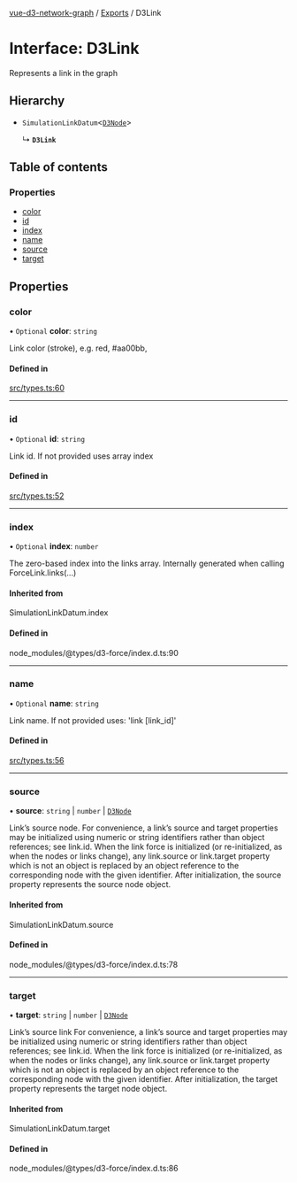 [vue-d3-network-graph](../../README.md) / [Exports](../modules.md) / D3Link

# Interface: D3Link

Represents a link in the graph

## Hierarchy

- `SimulationLinkDatum`<[`D3Node`](D3Node.md)\>

  ↳ **`D3Link`**

## Table of contents

### Properties

- [color](D3Link.md#color)
- [id](D3Link.md#id)
- [index](D3Link.md#index)
- [name](D3Link.md#name)
- [source](D3Link.md#source)
- [target](D3Link.md#target)

## Properties

### color

• `Optional` **color**: `string`

Link color (stroke), e.g. red, #aa00bb,

#### Defined in

[src/types.ts:60](https://github.com/la-fabrique/vue-d3-network-graph/blob/c12d172/src/types.ts#L60)

___

### id

• `Optional` **id**: `string`

Link id. If not provided uses array index

#### Defined in

[src/types.ts:52](https://github.com/la-fabrique/vue-d3-network-graph/blob/c12d172/src/types.ts#L52)

___

### index

• `Optional` **index**: `number`

The zero-based index into the links array. Internally generated when calling ForceLink.links(...)

#### Inherited from

SimulationLinkDatum.index

#### Defined in

node_modules/@types/d3-force/index.d.ts:90

___

### name

• `Optional` **name**: `string`

Link name. If not provided uses: 'link [link_id]'

#### Defined in

[src/types.ts:56](https://github.com/la-fabrique/vue-d3-network-graph/blob/c12d172/src/types.ts#L56)

___

### source

• **source**: `string` \| `number` \| [`D3Node`](D3Node.md)

Link’s source node.
For convenience, a link’s source and target properties may be initialized using numeric or string identifiers rather than object references; see link.id.
When the link force is initialized (or re-initialized, as when the nodes or links change), any link.source or link.target property which is not an object
is replaced by an object reference to the corresponding node with the given identifier.
After initialization, the source property represents the source node object.

#### Inherited from

SimulationLinkDatum.source

#### Defined in

node_modules/@types/d3-force/index.d.ts:78

___

### target

• **target**: `string` \| `number` \| [`D3Node`](D3Node.md)

Link’s source link
For convenience, a link’s source and target properties may be initialized using numeric or string identifiers rather than object references; see link.id.
When the link force is initialized (or re-initialized, as when the nodes or links change), any link.source or link.target property which is not an object
is replaced by an object reference to the corresponding node with the given identifier.
After initialization, the target property represents the target node object.

#### Inherited from

SimulationLinkDatum.target

#### Defined in

node_modules/@types/d3-force/index.d.ts:86

